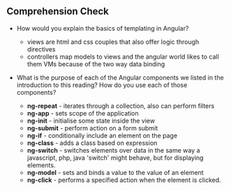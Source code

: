## Comprehension Check

*   How would you explain the basics of templating in Angular?
	* views are html and css couples that also offer logic through directives
	* controllers map models to views and the angular world likes to call them VMs because of the two way data binding

	

*   What is the purpose of each of the Angular components we listed in the introduction to this reading? How do you use each of those components?
	* **ng-repeat** - iterates through a collection, also can perform filters
	* **ng-app** - sets scope of the application
	* **ng-init** - initialise some state inside the view
	* **ng-submit** - perform action on a form submit
	* **ng-if** - conditionally include an element on the page
	* **ng-class** - adds a class based on expression
	* **ng-switch** - switches elements over data in the same way a javascript, php, java 'switch' might behave, but for displaying elements.
	* **ng-model** - sets and binds a value to the value of an element
	* **ng-click** - performs a specified action when the element is clicked.